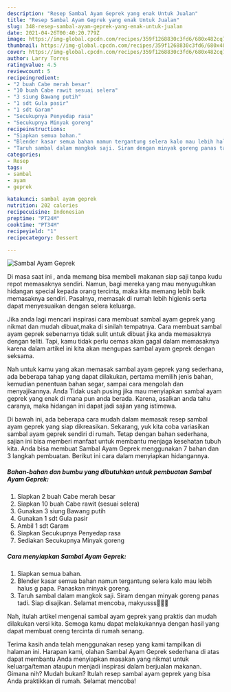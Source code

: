 ```yaml
---
description: "Resep Sambal Ayam Geprek yang enak Untuk Jualan"
title: "Resep Sambal Ayam Geprek yang enak Untuk Jualan"
slug: 348-resep-sambal-ayam-geprek-yang-enak-untuk-jualan
date: 2021-04-26T00:40:20.779Z
image: https://img-global.cpcdn.com/recipes/359f1268830c3fd6/680x482cq70/sambal-ayam-geprek-foto-resep-utama.jpg
thumbnail: https://img-global.cpcdn.com/recipes/359f1268830c3fd6/680x482cq70/sambal-ayam-geprek-foto-resep-utama.jpg
cover: https://img-global.cpcdn.com/recipes/359f1268830c3fd6/680x482cq70/sambal-ayam-geprek-foto-resep-utama.jpg
author: Larry Torres
ratingvalue: 4.5
reviewcount: 5
recipeingredient:
- "2 buah Cabe merah besar"
- "10 buah Cabe rawit sesuai selera"
- "3 siung Bawang putih"
- "1 sdt Gula pasir"
- "1 sdt Garam"
- "Secukupnya Penyedap rasa"
- "Secukupnya Minyak goreng"
recipeinstructions:
- "Siapkan semua bahan."
- "Blender kasar semua bahan namun tergantung selera kalo mau lebih halus g papa. Panaskan minyak goreng."
- "Taruh sambal dalam mangkok saji. Siram dengan minyak goreng panas tadi. Siap disajikan. Selamat mencoba, makyusss🥰🥰🥰"
categories:
- Resep
tags:
- sambal
- ayam
- geprek

katakunci: sambal ayam geprek 
nutrition: 202 calories
recipecuisine: Indonesian
preptime: "PT24M"
cooktime: "PT34M"
recipeyield: "1"
recipecategory: Dessert

---
```



![Sambal Ayam Geprek](https://img-global.cpcdn.com/recipes/359f1268830c3fd6/680x482cq70/sambal-ayam-geprek-foto-resep-utama.jpg)

Di masa  saat ini , anda memang bisa membeli makanan siap saji tanpa kudu repot memasaknya sendiri. Namun, bagi mereka yang mau menyuguhkan hidangan special kepada orang tercinta, maka kita memang lebih baik memasaknya sendiri. Pasalnya, memasak di rumah lebih higienis serta dapat menyesuaikan dengan selera keluarga.

Jika anda lagi mencari inspirasi cara membuat sambal ayam geprek yang nikmat dan mudah dibuat,maka di sinilah tempatnya. Cara membuat sambal ayam geprek  sebenarnya tidak sulit untuk dibuat jika anda memasaknya dengan teliti. Tapi, kamu tidak perlu cemas akan gagal dalam memasaknya 
karena dalam artikel ini kita akan mengupas sambal ayam geprek dengan seksama.  



Nah untuk kamu yang akan memasak sambal ayam geprek yang sederhana, ada beberapa tahap yang dapat dilakukan, pertama memilih jenis bahan, kemudian penentuan bahan segar, sampai cara mengolah dan menyajikannya. Anda Tidak usah pusing jika mau menyiapkan sambal ayam geprek yang enak di mana pun anda berada. Karena, asalkan anda  tahu caranya, maka hidangan ini dapat jadi sajian yang istimewa.

Di bawah ini, ada beberapa cara mudah dalam memasak resep sambal ayam geprek yang siap dikreasikan. Sekarang, yuk kita coba variasikan sambal ayam geprek sendiri di rumah. Tetap dengan bahan sederhana, sajian ini bisa memberi manfaat untuk membantu menjaga kesehatan tubuh kita. Anda bisa membuat Sambal Ayam Geprek menggunakan 7 bahan dan 3 langkah pembuatan. Berikut ini cara dalam menyiapkan hidangannya.

<!--inarticleads1-->

##### Bahan-bahan dan bumbu yang dibutuhkan untuk pembuatan Sambal Ayam Geprek:

1. Siapkan 2 buah Cabe merah besar
1. Siapkan 10 buah Cabe rawit (sesuai selera)
1. Gunakan 3 siung Bawang putih
1. Gunakan 1 sdt Gula pasir
1. Ambil 1 sdt Garam
1. Siapkan Secukupnya Penyedap rasa
1. Sediakan Secukupnya Minyak goreng




<!--inarticleads2-->

##### Cara menyiapkan Sambal Ayam Geprek:

1. Siapkan semua bahan.
1. Blender kasar semua bahan namun tergantung selera kalo mau lebih halus g papa. Panaskan minyak goreng.
1. Taruh sambal dalam mangkok saji. Siram dengan minyak goreng panas tadi. Siap disajikan. Selamat mencoba, makyusss🥰🥰🥰




Nah, itulah artikel mengenai  sambal ayam geprek  yang praktis dan mudah dilakukan versi kita. Semoga kamu dapat melakukannya dengan hasil yang dapat membuat oreng tercinta di rumah senang. 

Terima kasih anda telah menggunakan resep yang kami tampilkan di halaman ini. Harapan kami, olahan  Sambal Ayam Geprek sederhana di atas dapat membantu Anda menyiapkan masakan yang nikmat untuk keluarga/teman ataupun menjadi inspirasi dalam berjualan makanan. Gimana nih? Mudah bukan? Itulah resep sambal ayam geprek yang bisa Anda praktikkan di rumah. Selamat mencoba!

